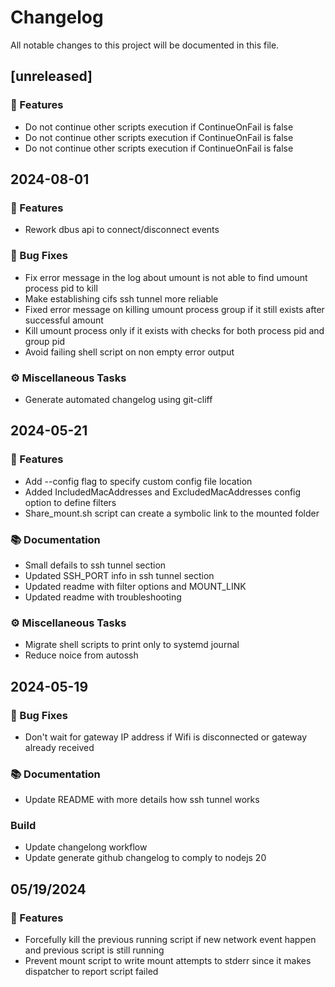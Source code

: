 # Changelog

All notable changes to this project will be documented in this file.

## [unreleased]

### 🚀 Features

- Do not continue other scripts execution if ContinueOnFail is false
- Do not continue other scripts execution if ContinueOnFail is false
- Do not continue other scripts execution if ContinueOnFail is false

## 2024-08-01

### 🚀 Features

- Rework dbus api to connect/disconnect events

### 🐛 Bug Fixes

- Fix error message in the log about umount is not able to find umount process pid to kill
- Make establishing cifs ssh tunnel more reliable
- Fixed error message on killing umount process group if it still exists after successful amount
- Kill umount process only if it exists with checks for both process pid and group pid
- Avoid failing shell script on non empty error output

### ⚙️ Miscellaneous Tasks

- Generate automated changelog using git-cliff

## 2024-05-21

### 🚀 Features

- Add --config flag to specify custom config file location
- Added IncludedMacAddresses and ExcludedMacAddresses config option to define filters
- Share_mount.sh script can create a symbolic link to the mounted folder

### 📚 Documentation

- Small defails to ssh tunnel section
- Updated SSH_PORT info in ssh tunnel section
- Updated readme with filter options and MOUNT_LINK
- Updated readme with troubleshooting

### ⚙️ Miscellaneous Tasks

- Migrate shell scripts to print only to systemd journal
- Reduce noice from autossh

## 2024-05-19

### 🐛 Bug Fixes

- Don't wait for gateway IP address if Wifi is disconnected or gateway already received

### 📚 Documentation

- Update README with more details how ssh tunnel works

### Build

- Update changelong workflow
- Update generate github changelog to comply to nodejs 20

## 05/19/2024

### 🚀 Features

- Forcefully kill the previous running script if new network event happen and previous script is still running
- Prevent mount script to write mount attempts to stderr since it makes dispatcher to report script failed

<!-- generated by git-cliff -->
